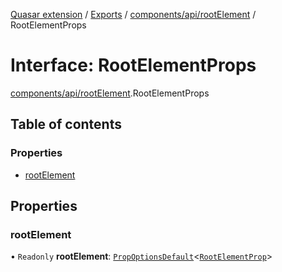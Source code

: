 [Quasar extension](../index.md) / [Exports](../modules.md) / [components/api/rootElement](../modules/components_api_rootElement.md) / RootElementProps

# Interface: RootElementProps

[components/api/rootElement](../modules/components_api_rootElement.md).RootElementProps

## Table of contents

### Properties

- [rootElement](components_api_rootElement.RootElementProps.md#rootelement)

## Properties

### rootElement

• `Readonly` **rootElement**: [`PropOptionsDefault`](components_api.PropOptionsDefault.md)<[`RootElementProp`](../modules/components_api_rootElement.md#rootelementprop)\>
